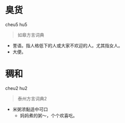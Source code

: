 # 臭货
cheu5 hu5
> 如皋方言词典
- 詈语。指人格低下的人或大家不欢迎的人。尤其指女人。
- 大便。

# 稠和
cheu2 hu2
> 泰州方言词典2
- 米粥浓黏适中可口
  - 妈妈煮的粥～，个个欢喜吃。

